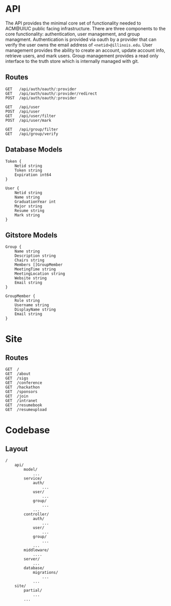 # API

The API provides the minimal core set of functionality needed to ACM@UIUC public facing infrastructure. There are three components to the core functionality: authentication, user management, and group managment. Authentication is provided via oauth by a provider that can verify the user owns the email address of `<netid>@illinois.edu`. User management provides the ability to create an account, update account info, retrieve users, and mark users. Group management provides a read only interface to the truth store which is internally managed with git.

## Routes
```
GET   /api/auth/oauth/:provider
GET   /api/auth/oauth/:provider/redirect
POST  /api/auth/oauth/:provider

GET   /api/user
POST  /api/user
GET   /api/user/filter
POST  /api/user/mark

GET   /api/group/filter
GET   /api/group/verify
```

## Database Models
```
Token {
	Netid string
	Token string
	Expiration int64
}

User {
	Netid string
	Name string
	GraduationYear int
	Major string
	Resume string
	Mark string
}
```

## Gitstore Models
```
Group {
	Name string
	Description string
	Chairs string
	Members []GroupMember
	MeetingTime string
	MeetingLocation string
	Website string
	Email string
}

GroupMember {
	Role string
	Username string
	DisplayName string
	Email string
}
```

# Site

## Routes
```
GET  /
GET  /about
GET  /sigs
GET  /conference
GET  /hackathon
GET  /sponsors
GET  /join
GET  /intranet
GET  /resumebook
GET  /resumeupload
```

# Codebase

## Layout
```
/
	api/
		model/
			...
		service/
			auth/
				...
			user/
				...
			group/
				...
			...
		controller/
			auth/
				...
			user/
				...
			group/
				...
			...
		middleware/
			....
		server/
			...
		database/
			migrations/
				...
			...
	site/
		partial/
			...
		...
```

